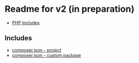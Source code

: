# Readme for v2 (in preparation)

* [PHP Includes](#includes)

## Includes

* [composer.json - project]()
* [composer.json - custom package]()

